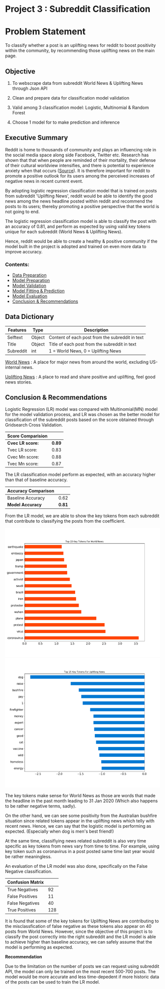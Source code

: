 # Project 3 : Subreddit Classification


# Problem Statement

To classify whether a post is an uplifting news for reddit to boost positivity within the community, by recommending those uplifting news on the main page.

## Objective

1) To webscrape data from subreddit World News & Uplifting News through Json API

2) Clean and prepare data for classification model validation

3) Valid among 3 classification model: Logistic, Multinomial & Random Forest

4) Choose 1 model for to make prediction and inference

## Executive Summary

Reddit is home to thousands of community and plays an influencing role in the social media space along side Facebook, Twitter etc. Research has shown that that when people are reminded of their mortality, their defense of their cultural worldview intensifies, and there is potential to experience anxiety when that occurs ([Source](https://journals.sagepub.com/doi/abs/10.1111/1467-9280.03454)). It is therefore important for reddit to promote a positive outlook for its users among the perceived increases of negative news in recent current event. 

By adopting logistic regression classification model that is trained on posts from subreddit 'Uplifting News', reddit would be able to identify the good news among the news headline posted within reddit and recommend the posts to its users; thereby promoting a positive perspective that the world is not going to end. 

The logistic regression classification model is able to classify the post with an accuracy of 0.81, and perform as expected by using valid key tokens unique for each subreddit (World News & Uplifting News). 

Hence, reddit would be able to create a healthy & positive community if the model built in the project is adopted and trained on even more data to improve accuracy. 


### Contents:


- [Data Preparation](#1.-Data-Preparation)
- [Model Preparation](#2.-Model-Preparation)
- [Model Validation](#3.-Model-Validation)
- [Model Fitting & Prediction](#4.-Model-Fitting-&-Prediction)
- [Model Evaluation](#5.-Model-Evaluation)
- [Conclusion & Recommendations](#6.-Conclusion-&-Recommendations)


## Data Dictionary

| Features  | Type   | Description                                     |
|-----------|--------|-------------------------------------------------|
| Selftext  | Object | Content of each post from the subreddit in text |
| Title     | Object | Title of each post from the subreddit in text   |
| Subreddit | int    | 1 = World News, 0 = Uplifting News              |

[World News](https://www.reddit.com/r/worldnews/) : A place for major news from around the world, excluding US-internal news.

[Uplifting News](https://www.reddit.com/r/UpliftingNews/) : A place to read and share positive and uplifting, feel good news stories.


## Conclusion & Recommendations

Logistic Regression (LR) model was compared with Multinomial(MN) model for the model validation process, and LR was chosen as the better model for classification of the subreddit posts based on the score obtained through Gridsearch Cross Validation. 

| Score Comparision |       |
|-------------------|-------|
| **Cvec LR score:**    | **0\.89** |
| Tvec LR score:    | 0\.83 |
| Cvec Mn score:    | 0\.88 |
| Tvec Mn score:    | 0\.87 |

The LR classification model perform as expected, with an accuracy higher than that of baseline accuracy.

| Accuracy Comparison |       |
|---------------------|-------|
| Baseline Accuracy   | 0\.62 |
| **Model Accuracy**      | **0\.81** |

From the LR model, we are able to show the key tokens from each subreddit that contribute to classifying the posts from the coefficient. 

![worldnews_coef](./img/worldnews_coef.png)
![uplifting_coef](./img/uplifting_coef.png)

The key tokens make sense for World News as those are words that made the headline in the past month leading to 31 Jan 2020 (Which also happens to be rather negative terms, sadly). 

On the other hand, we can see some positivity from the Australian bushfire situation since related tokens appear in the uplifting news which telly with recent news. Hence, we can say that the logistic model is performing as expected. (Especially when dog is men's best friend!) 

At the same time, classifiying news related subreddit is also very time specific as key tokens from news vary from time to time. For example, using key token such as coronavirus in a post posted same time last year would be rather meaningless.

An evaluation of the LR model was also done, specifically on the False Negative classification. 

| Confusion Matrix |     |
|------------------|-----|
| True Negatives   | 92  |
| False Positives  | 11  |
| False Negatives  | 40  |
| True Positives   | 128 |

It is found that some of the key tokens for Uplifting News are contributing to the misclassfication of false negative as these tokens also appear on 40 posts from World News. However, since the objective of this project is to classify the post correctly into the right subreddit and the LR model is able to achieve higher than baseline accuracy, we can safely assume that the model is performing as expected.

**Recommendation**

Due to the limitation on the number of posts we can request using subreddit API, the model can only be trained on the most recent 500-700 posts. The model would be more accurate and less time-depedent if more historic data of the posts can be used to train the LR model. 